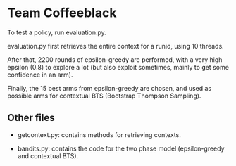 # Team Coffeeblack

To test a policy, run evaluation.py.

evaluation.py first retrieves the entire context for a runid, using 10
threads.

After that, 2200 rounds of epsilon-greedy are performed, with a very
high epsilon (0.8) to explore a lot (but also exploit sometimes,
mainly to get some confidence in an arm).

Finally, the 15 best arms from epsilon-greedy are chosen, and used as
possible arms for contextual BTS (Bootstrap Thompson Sampling).

## Other files

- getcontext.py: contains methods for retrieving contexts.

- bandits.py: contains the code for the two phase model
(epsilon-greedy and contextual BTS).